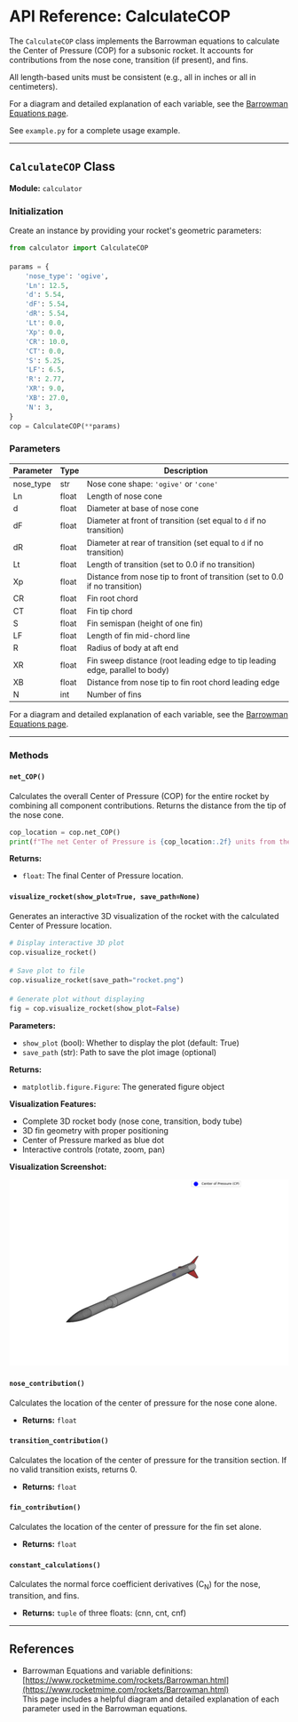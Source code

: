 # API Reference: CalculateCOP

The `CalculateCOP` class implements the Barrowman equations to calculate the Center of Pressure (COP) for a subsonic rocket. It accounts for contributions from the nose cone, transition (if present), and fins.

All length-based units must be consistent (e.g., all in inches or all in centimeters).

For a diagram and detailed explanation of each variable, see the [Barrowman Equations page](https://www.rocketmime.com/rockets/Barrowman.html).

See `example.py` for a complete usage example.

---

## `CalculateCOP` Class

**Module:** `calculator`

### Initialization

Create an instance by providing your rocket's geometric parameters:

```python
from calculator import CalculateCOP

params = {
    'nose_type': 'ogive',
    'Ln': 12.5,
    'd': 5.54,
    'dF': 5.54,
    'dR': 5.54,
    'Lt': 0.0,
    'Xp': 0.0,
    'CR': 10.0,
    'CT': 0.0,
    'S': 5.25,
    'LF': 6.5,
    'R': 2.77,
    'XR': 9.0,
    'XB': 27.0,
    'N': 3,
}
cop = CalculateCOP(**params)
```

### Parameters

| Parameter | Type   | Description |
|-----------|--------|-------------|
| nose_type | str    | Nose cone shape: `'ogive'` or `'cone'` |
| Ln        | float  | Length of nose cone |
| d         | float  | Diameter at base of nose cone |
| dF        | float  | Diameter at front of transition (set equal to `d` if no transition) |
| dR        | float  | Diameter at rear of transition (set equal to `d` if no transition) |
| Lt        | float  | Length of transition (set to 0.0 if no transition) |
| Xp        | float  | Distance from nose tip to front of transition (set to 0.0 if no transition) |
| CR        | float  | Fin root chord |
| CT        | float  | Fin tip chord |
| S         | float  | Fin semispan (height of one fin) |
| LF        | float  | Length of fin mid-chord line |
| R         | float  | Radius of body at aft end |
| XR        | float  | Fin sweep distance (root leading edge to tip leading edge, parallel to body) |
| XB        | float  | Distance from nose tip to fin root chord leading edge |
| N         | int    | Number of fins |

For a diagram and detailed explanation of each variable, see the [Barrowman Equations page](https://www.rocketmime.com/rockets/Barrowman.html).

---

### Methods

#### `net_COP()`

Calculates the overall Center of Pressure (COP) for the entire rocket by combining all component contributions. Returns the distance from the tip of the nose cone.

```python
cop_location = cop.net_COP()
print(f"The net Center of Pressure is {cop_location:.2f} units from the nose tip.")
```

**Returns:**
- `float`: The final Center of Pressure location.

#### `visualize_rocket(show_plot=True, save_path=None)`

Generates an interactive 3D visualization of the rocket with the calculated Center of Pressure location.

```python
# Display interactive 3D plot
cop.visualize_rocket()

# Save plot to file
cop.visualize_rocket(save_path="rocket.png")

# Generate plot without displaying
fig = cop.visualize_rocket(show_plot=False)
```

**Parameters:**
- `show_plot` (bool): Whether to display the plot (default: True)
- `save_path` (str): Path to save the plot image (optional)

**Returns:**
- `matplotlib.figure.Figure`: The generated figure object

**Visualization Features:**
- Complete 3D rocket body (nose cone, transition, body tube)
- 3D fin geometry with proper positioning
- Center of Pressure marked as blue dot
- Interactive controls (rotate, zoom, pan)

**Visualization Screenshot:**
<!-- TODO: Add screenshot of 3D rocket visualization here -->
![3D Rocket Visualization](images/rocket_visualization_api.png)

#### `nose_contribution()`
Calculates the location of the center of pressure for the nose cone alone.
- **Returns:** `float`

#### `transition_contribution()`
Calculates the location of the center of pressure for the transition section. If no valid transition exists, returns 0.
- **Returns:** `float`

#### `fin_contribution()`
Calculates the location of the center of pressure for the fin set alone.
- **Returns:** `float`

#### `constant_calculations()`
Calculates the normal force coefficient derivatives (C<sub>N</sub>) for the nose, transition, and fins.
- **Returns:** `tuple` of three floats: (cnn, cnt, cnf)

---

## References

- Barrowman Equations and variable definitions:  
  [https://www.rocketmime.com/rockets/Barrowman.html](https://www.rocketmime.com/rockets/Barrowman.html)  
  This page includes a helpful diagram and detailed explanation of each parameter used in the Barrowman equations.
